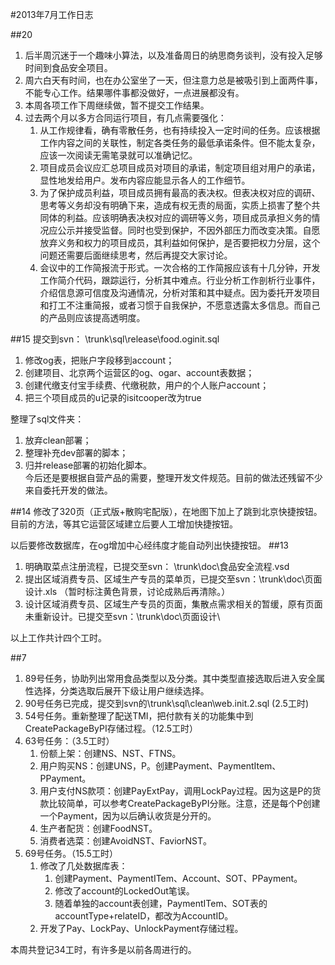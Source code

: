 #2013年7月工作日志

##20
1. 后半周沉迷于一个趣味小算法，以及准备周日的纳思商务谈判，没有投入足够时间到食品安全项目。 
2. 周六白天有时间，也在办公室坐了一天，但注意力总是被吸引到上面两件事，不能专心工作。结果哪件事都没做好，一点进展都没有。
3. 本周各项工作下周继续做，暂不提交工作结果。
4. 过去两个月以多方合同运行项目，有几点需要强化：
	1. 从工作规律看，确有零散任务，也有持续投入一定时间的任务。应该根据工作内容之间的关联性，制定各类任务的最低承诺条件。但不能太复杂，应该一次阅读无需笔录就可以准确记忆。
	2. 项目成员会议应汇总项目成员对项目的承诺，制定项目组对用户的承诺，显性地发给用户。发布内容应能显示各人的工作细节。
	3. 为了保护成员利益，项目成员拥有最高的表决权。但表决权对应的调研、思考等义务却没有明确下来，造成有权无责的局面，实质上损害了整个共同体的利益。应该明确表决权对应的调研等义务，项目成员承担义务的情况应公示并接受监督。同时也受到保护，不因外部压力而改变决策。自愿放弃义务和权力的项目成员，其利益如何保护，是否要把权力分层，这个问题还需要后面继续思考，然后再提交大家讨论。
	4. 会议中的工作简报流于形式。一次合格的工作简报应该有十几分钟，开发工作简介代码，跟踪运行，分析其中难点。行业分析工作剖析行业事件，介绍信息源可信度及沟通情况，分析对策和其中疑点。因为委托开发项目和打工不注重简报，或者习惯于自我保护，不愿意透露太多信息。而自己的产品则应该提高透明度。

##15
提交到svn： \trunk\sql\release\food.oginit.sql  
1. 修改og表，把账户字段移到account；  
2. 创建项目、北京两个运营区的og、ogar、account表数据；  
3. 创建代缴支付宝手续费、代缴税款，用户的个人账户account；  
4. 把三个项目成员的u记录的isitcooper改为true  

整理了sql文件夹：  
1. 放弃clean部署；  
2. 整理补充dev部署的脚本；  
3. 归并release部署的初始化脚本。  
今后还是要根据自营产品的需要，整理开发文件规范。目前的做法还残留不少来自委托开发的做法。

##14
修改了320页（正式版+散购宅配版），在地图下加上了跳到北京快捷按钮。
目前的方法，等其它运营区域建立后要人工增加快捷按钮。

以后要修改数据库，在og增加中心经纬度才能自动列出快捷按钮。
##13
1. 明确取菜点注册流程，已提交至svn： \trunk\doc\食品安全流程.vsd
2. 提出区域消费专员、区域生产专员的菜单页，已提交至svn：\trunk\doc\页面设计.xls （暂时标注黄色背景，讨论成熟后再清除。）
3. 设计区域消费专员、区域生产专员的页面，集散点需求相关的暂缓，原有页面未重新设计。已提交至svn：\trunk\doc\页面设计\

以上工作共计四个工时。

##7
1. 89号任务，协助列出常用食品类型以及分类。其中类型直接选取后进入安全属性选择，分类选取后展开下级让用户继续选择。
2. 90号任务已完成，提交到svn的\trunk\sql\clean\web.init.2.sql  (2.5工时)
3. 54号任务。重新整理了配送TMI，把付款有关的功能集中到CreatePackageByPI存储过程。（12.5工时）
4. 63号任务：（3.5工时）
	1. 份额上架：创建NS、NST、FTNS。
	2. 用户购买NS：创建UNS，P。创建Payment、PaymentItem、PPayment。
	3. 用户支付NS款项：创建PayExtPay，调用LockPay过程。因为这是P的货款比较简单，可以参考CreatePackageByPI分账。注意，还是每个P创建一个Payment，因为以后确认收货是分开的。
	4. 生产者配货：创建FoodNST。
	5. 消费者选菜：创建AvoidNST、FaviorNST。
5. 69号任务。（15.5工时）
	1. 修改了几处数据库表：
		1. 创建Payment、PaymentITem、Account、SOT、PPayment。
		2. 修改了account的LockedOut笔误。
		3. 随着单独的account表创建，PaymentITem、SOT表的accountType+relateID，都改为AccountID。
	2. 开发了Pay、LockPay、UnlockPayment存储过程。

本周共登记34工时，有许多是以前各周进行的。